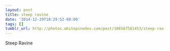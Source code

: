```yaml
---
layout: post
title: steep ravine
date: '2014-12-29T18:29:52-08:00'
tags: []
tumblr_url: http://photos.whitepinedev.com/post/106567581453/steep-ravine
---
```

Steep Ravine

